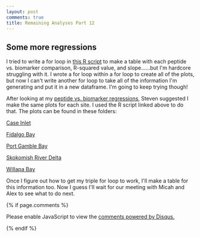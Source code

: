 ```yaml
---
layout: post
comments: true
title: Remaining Analyses Part 12
---
```


## Some more regressions

I tried to write a for loop in [this R script](https://github.com/RobertsLab/project-oyster-oa/blob/master/analyses/DNR_SRM_20170902/2017-11-15-Environmental-Data-and-Biomarker-Analyses/2017-11-29-Biomarker-Scatterplots/2017-11-06-Peptide-Abundance-versus-Biomarker-Scatterplots.R) to make a table with each peptide vs. biomarker comparison, R-squared value, and slope......but I'm hardcore struggling with it. I wrote a for loop within a for loop to create all of the plots, but now I can't write another for loop to take all of the information I'm generating and put it in a new dataframe. I'm going to keep trying though!

After looking at my [peptide vs. biomarker regressions](https://yaaminiv.github.io/Remaining-Analyses-Part11/), Steven suggested I make the same plots for each site. I used the R script linked above to do that. The plots can be found in these folders:

[Case Inlet](https://github.com/RobertsLab/project-oyster-oa/tree/master/analyses/DNR_SRM_20170902/2017-11-15-Environmental-Data-and-Biomarker-Analyses/2017-11-29-Biomarker-Scatterplots/2017-12-01-Case-Inlet-Scatterplots)

[Fidalgo Bay](https://github.com/RobertsLab/project-oyster-oa/tree/master/analyses/DNR_SRM_20170902/2017-11-15-Environmental-Data-and-Biomarker-Analyses/2017-11-29-Biomarker-Scatterplots/2017-12-01-Fidalgo-Bay-Scatterplots)

[Port Gamble Bay](https://github.com/RobertsLab/project-oyster-oa/tree/master/analyses/DNR_SRM_20170902/2017-11-15-Environmental-Data-and-Biomarker-Analyses/2017-11-29-Biomarker-Scatterplots/2017-12-01-Port-Gamble-Scatterplots)

[Skokomish River Delta](https://github.com/RobertsLab/project-oyster-oa/tree/master/analyses/DNR_SRM_20170902/2017-11-15-Environmental-Data-and-Biomarker-Analyses/2017-11-29-Biomarker-Scatterplots/2017-12-01-Skokomish-River-Scatterplots)

[Willapa Bay](https://github.com/RobertsLab/project-oyster-oa/tree/master/analyses/DNR_SRM_20170902/2017-11-15-Environmental-Data-and-Biomarker-Analyses/2017-11-29-Biomarker-Scatterplots/2017-12-01-Willapa-Bay-Scatterplots)

Once I figure out how to get my triple for loop to work, I'll make a table for this information too. Now I guess I'll wait for our meeting with Micah and Alex to see what to do next.

{% if page.comments %}

<div id="disqus_thread"></div>
<script>

/**
*  RECOMMENDED CONFIGURATION VARIABLES: EDIT AND UNCOMMENT THE SECTION BELOW TO INSERT DYNAMIC VALUES FROM YOUR PLATFORM OR CMS.
*  LEARN WHY DEFINING THESE VARIABLES IS IMPORTANT: https://disqus.com/admin/universalcode/#configuration-variables*/
/*
var disqus_config = function () {
this.page.url = PAGE_URL;  // Replace PAGE_URL with your page's canonical URL variable
this.page.identifier = PAGE_IDENTIFIER; // Replace PAGE_IDENTIFIER with your page's unique identifier variable
};
*/
(function() { // DON'T EDIT BELOW THIS LINE
var d = document, s = d.createElement('script');
s.src = 'https://the-responsible-grad-student.disqus.com/embed.js';
s.setAttribute('data-timestamp', +new Date());
(d.head || d.body).appendChild(s);
})();
</script>
<noscript>Please enable JavaScript to view the <a href="https://disqus.com/?ref_noscript">comments powered by Disqus.</a></noscript>

{% endif %}

<script id="dsq-count-scr" src="//the-responsible-grad-student.disqus.com/count.js" async></script>
